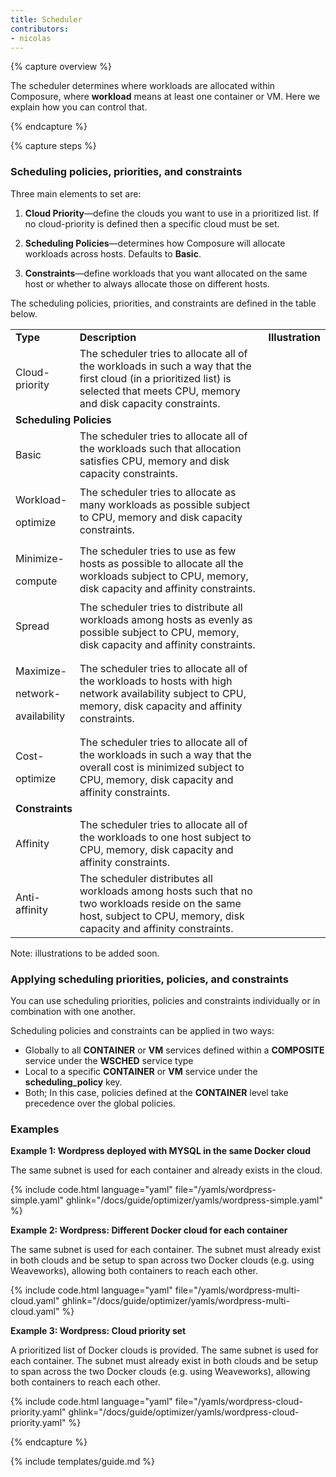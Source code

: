 ```yaml
---
title: Scheduler
contributors:
- nicolas
---
```


{% capture overview %}

The scheduler determines where workloads are allocated within Composure, where **workload** means at least one container or VM. Here we explain how you can control that.

{% endcapture %}


{% capture steps %}

### Scheduling policies, priorities, and constraints

Three main elements to set are:

1.  **Cloud Priority**—define the clouds you want to use in a prioritized list. If no cloud-priority is defined then a specific cloud must be set.

2.  **Scheduling Policies**—determines how Composure will allocate workloads across hosts. Defaults to **Basic**.

3.  **Constraints**—define workloads that you want allocated on the same host or whether to always allocate those on different hosts.

The scheduling policies, priorities, and constraints are defined in the table below.

<table>
<tbody>
    <tr class="odd">
    <td><strong>Type</strong></td>
    <td><strong>Description</strong></td>
    <td><strong>Illustration</strong></td>
    </tr>
    <tr class="even">
    <td>Cloud-priority</td>
    <td>The scheduler tries to allocate all of the workloads in such a way that the first cloud (in a prioritized list) is selected that meets CPU, memory and disk capacity constraints.</td>
    <td></td>
    </tr>
    <tr class="odd">
    <td colspan="3"><strong>Scheduling Policies</strong></td>
    </tr>
    <tr class="even">
    <td>Basic</td>
    <td>The scheduler tries to allocate all of the workloads such that allocation satisfies CPU, memory and disk capacity constraints.</td>
    <td></td>
    </tr>
    <tr class="odd">
    <td><p>Workload-</p>
    <p>optimize</p></td>
    <td>The scheduler tries to allocate as many workloads as possible subject to CPU, memory and disk capacity constraints.</td>
    <td></td>
    </tr>
    <tr class="even">
    <td><p>Minimize-</p>
    <p>compute</p></td>
    <td>The scheduler tries to use as few hosts as possible to allocate all the workloads subject to CPU, memory, disk capacity and affinity constraints.</td>
    <td></td>
    </tr>
    <tr class="odd">
    <td>Spread</td>
    <td>The scheduler tries to distribute all workloads among hosts as evenly as possible subject to CPU, memory, disk capacity and affinity constraints.</td>
    <td></td>
    </tr>
    <tr class="even">
    <td><p>Maximize-</p>
    <p>network-</p>
    <p>availability</p></td>
    <td>The scheduler tries to allocate all of the workloads to hosts with high network availability subject to CPU, memory, disk capacity and affinity constraints.</td>
    <td></td>
    </tr>
    <tr class="odd">
    <td><p>Cost-</p>
    <p>optimize</p></td>
    <td>The scheduler tries to allocate all of the workloads in such a way that the overall cost is minimized subject to CPU, memory, disk capacity and affinity constraints.</td>
    <td></td>
    </tr>
    <tr class="even">
    <td colspan="3"><strong>Constraints</strong></td>
    </tr>
    <tr class="odd">
    <td>Affinity</td>
    <td>The scheduler tries to allocate all of the workloads to one host subject to CPU, memory, disk capacity and affinity constraints.</td>
    <td></td>
    </tr>
    <tr class="even">
    <td>Anti-affinity</td>
    <td>The scheduler distributes all workloads among hosts such that no two workloads reside on the same host, subject to CPU, memory, disk capacity and affinity constraints.</td>
    <td></td>
    </tr>
</tbody></table>

  Note: illustrations to be added soon.

### Applying scheduling priorities, policies, and constraints

You can use scheduling priorities, policies and constraints individually or in combination with one another.

Scheduling policies and constraints can be applied in two ways:
- Globally to all **CONTAINER** or **VM** services defined within a **COMPOSITE** service under the **WSCHED** service type
- Local to a specific **CONTAINER** or **VM** service under the **scheduling_policy** key.
- Both; In this case, policies defined at the **CONTAINER** level take precedence over the global policies.

### Examples

**Example 1: Wordpress deployed with MYSQL in the same Docker cloud**

The same subnet is used for each container and already exists in the cloud.

{% include code.html language="yaml" file="/yamls/wordpress-simple.yaml" ghlink="/docs/guide/optimizer/yamls/wordpress-simple.yaml" %}

**Example 2: Wordpress: Different Docker cloud for each container**

The same subnet is used for each container. The subnet must already exist in both clouds and be setup to span across two Docker clouds (e.g. using Weaveworks), allowing both containers to reach each other.

{% include code.html language="yaml" file="/yamls/wordpress-multi-cloud.yaml" ghlink="/docs/guide/optimizer/yamls/wordpress-multi-cloud.yaml" %}

**Example 3: Wordpress: Cloud priority set**

A prioritized list of Docker clouds is provided. The same subnet is used for each container. The subnet must already exist in both clouds and be setup to span across the two Docker clouds (e.g. using Weaveworks), allowing both containers to reach each other.

{% include code.html language="yaml" file="/yamls/wordpress-cloud-priority.yaml" ghlink="/docs/guide/optimizer/yamls/wordpress-cloud-priority.yaml" %}


{% endcapture %}


{% include templates/guide.md %}
